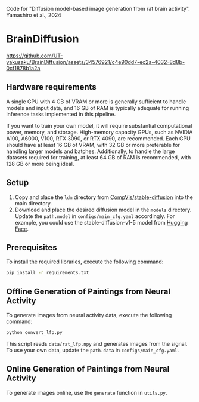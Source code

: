 Code for "Diffusion model-based image generation from rat brain activity". Yamashiro et al., 2024 

# BrainDiffusion




https://github.com/UT-yakusaku/BrainDiffusion/assets/34576921/c4e90dd7-ec2a-4032-8d8b-0cf1878b1a2a


## Hardware requirements
A single GPU with 4 GB of VRAM or more is generally sufficient to handle models and input data, and 16 GB of RAM is typically adequate for running inference tasks implemented in this pipeline.

If you want to train your own model, it will require substantial computational power, memory, and storage. High-memory capacity GPUs, such as NVIDIA A100, A6000, V100, RTX 3090, or RTX 4090, are recommended. Each GPU should have at least 16 GB of VRAM, with 32 GB or more preferable for handling larger models and batches. Additionally, to handle the large datasets required for training, at least 64 GB of RAM is recommended, with 128 GB or more being ideal.

## Setup
1. Copy and place the `ldm` directory from [CompVis/stable-diffusion](https://github.com/CompVis/stable-diffusion) into the main directory.
2. Download and place the desired diffusion model in the `models` directory. Update the `path.model` in `configs/main_cfg.yaml` accordingly. For example, you could use the stable-diffusion-v1-5 model from [Hugging Face](https://huggingface.co/runwayml/stable-diffusion-v1-5).

## Prerequisites
To install the required libraries, execute the following command:
```sh
pip install -r requirements.txt
```

## Offline Generation of Paintings from Neural Activity
To generate images from neural activity data, execute the following command:
```sh
python convert_lfp.py
```
This script reads `data/rat_lfp.npy` and generates images from the signal. To use your own data, update the `path.data` in `configs/main_cfg.yaml`.

## Online Generation of Paintings from Neural Activity
To generate images online, use the `generate` function in `utils.py`.
